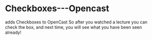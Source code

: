 # Checkboxes---Opencast
adds Checkboxes to OpenCast
So after you watched a lecture you can check the box, and next time, you will see what you have been seen already!
